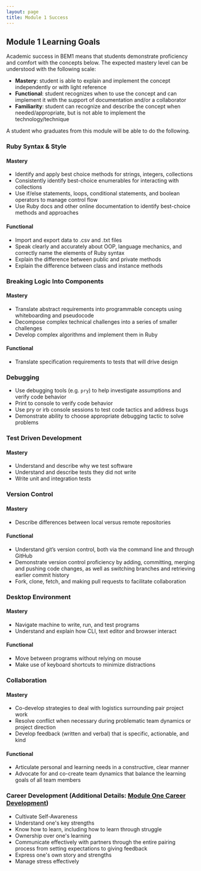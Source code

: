 ```yaml
---
layout: page
title: Module 1 Success
---
```


## Module 1 Learning Goals

Academic success in BEM1 means that students demonstrate proficiency and comfort with the concepts below. The expected mastery level can be understood with the following scale:

* **Mastery**: student is able to explain and implement the concept independently or with light reference
* **Functional**: student recognizes when to use the concept and can implement it with the support of documentation and/or a collaborator
* **Familiarity**: student can recognize and describe the concept when needed/appropriate, but is not able to implement the technology/technique

A student who graduates from this module will be able to do the following.



### Ruby Syntax & Style

#### Mastery

* Identify and apply best choice methods for strings, integers, collections
* Consistently identify best-choice enumerables for interacting with collections
* Use if/else statements, loops, conditional statements, and boolean operators to manage control flow
* Use Ruby docs and other online documentation to identify best-choice methods and approaches

#### Functional

* Import and export data to .csv and .txt files
* Speak clearly and accurately about OOP, language mechanics, and correctly name the elements of Ruby syntax
* Explain the difference between public and private methods
* Explain the difference between class and instance methods



### Breaking Logic Into Components

#### Mastery

* Translate abstract requirements into programmable concepts using whiteboarding and pseudocode
* Decompose complex technical challenges into a series of smaller challenges
* Develop complex algorithms and implement them in Ruby

#### Functional

* Translate specification requirements to tests that will drive design



### Debugging

* Use debugging tools (e.g. `pry`) to help investigate assumptions and verify code behavior
* Print to console to verify code behavior
* Use pry or irb console sessions to test code tactics and address bugs
* Demonstrate ability to choose appropriate debugging tactic to solve problems



### Test Driven Development

#### Mastery

* Understand and describe why we test software
* Understand and describe tests they did not write
* Write unit and integration tests



### Version Control

#### Mastery

* Describe differences between local versus remote repositories

#### Functional

* Understand git’s version control, both via the command line and through GitHub
* Demonstrate version control proficiency by adding, committing, merging and pushing code changes, as well as switching branches and retrieving earlier commit history
* Fork, clone, fetch, and making pull requests to facilitate collaboration



### Desktop Environment

#### Mastery

* Navigate machine to write, run, and test programs
* Understand and explain how CLI, text editor and browser interact

#### Functional

* Move between programs without relying on mouse
* Make use of keyboard shortcuts to minimize distractions



### Collaboration

#### Mastery

* Co-develop strategies to deal with logistics surrounding pair project work
* Resolve conflict when necessary during problematic team dynamics or project direction
* Develop feedback (written and verbal) that is specific, actionable, and kind

#### Functional

* Articulate personal and learning needs in a constructive, clear manner
* Advocate for and co-create team dynamics that balance the learning goals of all team members



### Career Development (Additional Details: [Module One Career Development](https://github.com/turingschool/career-development-curriculum/tree/master/module_one))

* Cultivate Self-Awareness
* Understand one's key strengths
* Know how to learn, including how to learn through struggle
* Ownership over one's learning
* Communicate effectively with partners through the entire pairing process from setting expectations to giving feedback
* Express one's own story and strengths
* Manage stress effectively
